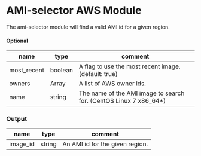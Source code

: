 # AMI-selector AWS Module
The ami-selector module will find a valid AMI id for a given region.

#### Optional
| name | type | comment
| --------- | --------- | ----------
| most_recent | boolean | A flag to use the most recent image. (default: true)
| owners | Array<string> | A list of AWS owner ids.
| name | string | The name of the AMI image to search for. (CentOS Linux 7 x86_64*)

### Output
| name | type | comment
| --------- | --------- | ----------
| image_id | string | An AMI id for the given region.
